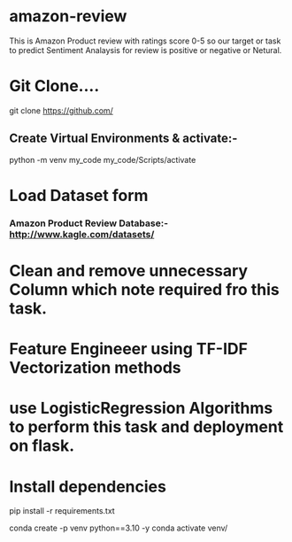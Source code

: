 # amazon-review
This is Amazon Product review with ratings score 0-5 so our target or task to predict Sentiment Analaysis for review is positive or negative or Netural.

# Git Clone....
git clone https://github.com/ 

## Create Virtual Environments & activate:- 
python -m venv my_code
my_code/Scripts/activate

# Load Dataset form
### Amazon Product Review Database:- http://www.kagle.com/datasets/

# Clean and remove unnecessary Column which note required fro this task.

# Feature Engineeer using TF-IDF Vectorization methods 

# use LogisticRegression Algorithms to perform this task and deployment on flask.

# Install dependencies
pip install -r requirements.txt

conda create -p venv python==3.10 -y 
conda activate venv/
